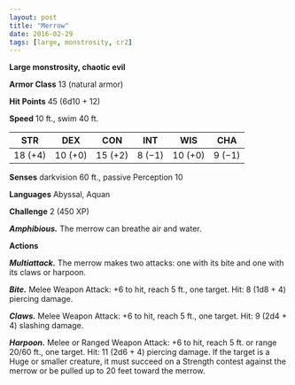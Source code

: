 ```yaml
---
layout: post
title: "Merrow"
date: 2016-02-29
tags: [large, monstrosity, cr2]
---
```


**Large monstrosity, chaotic evil**

**Armor Class** 13 (natural armor)

**Hit Points** 45 (6d10 + 12)

**Speed** 10 ft., swim 40 ft.

|   STR   |   DEX   |   CON   |   INT   |   WIS   |   CHA   |
|:-----:|:-----:|:-----:|:-----:|:-----:|:-----:|
| 18 (+4) | 10 (+0) | 15 (+2) | 8 (−1) | 10 (+0) | 9 (−1) |

**Senses** darkvision 60 ft., passive Perception 10 

**Languages** Abyssal, Aquan 

**Challenge** 2 (450 XP) 

***Amphibious.*** The merrow can breathe air and water. 

**Actions** 

***Multiattack.*** The merrow makes two attacks: one with its bite and one with its claws or harpoon. 

***Bite.*** Melee Weapon Attack: +6 to hit, reach 5 ft., one target. Hit: 8 (1d8 + 4) piercing damage. 

***Claws.*** Melee Weapon Attack: +6 to hit, reach 5 ft., one target. Hit: 9 (2d4 + 4) slashing damage. 

***Harpoon.*** Melee or Ranged Weapon Attack: +6 to hit, reach 5 ft. or range 20/60 ft., one target. Hit: 11 (2d6 + 4) piercing damage. If the target is a Huge or smaller creature, it must succeed on a Strength contest against the merrow or be pulled up to 20 feet toward the merrow.
